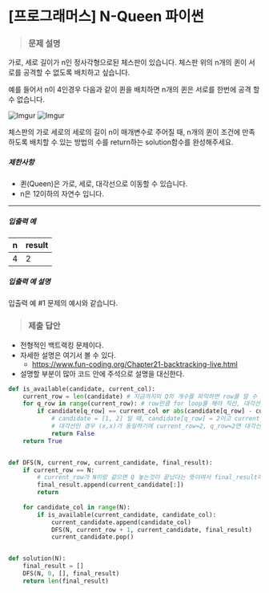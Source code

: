 # [프로그래머스] N-Queen 파이썬

> ### 문제 설명

가로, 세로 길이가 n인 정사각형으로된 체스판이 있습니다. 체스판 위의 n개의 퀸이 서로를 공격할 수 없도록 배치하고 싶습니다.

예를 들어서 n이 4인경우 다음과 같이 퀸을 배치하면 n개의 퀸은 서로를 한번에 공격 할 수 없습니다.

![Imgur](https://i.imgur.com/lt2zdK6.png)
![Imgur](https://i.imgur.com/5c5EUrq.png)

체스판의 가로 세로의 세로의 길이 n이 매개변수로 주어질 때, n개의 퀸이 조건에 만족 하도록 배치할 수 있는 방법의 수를 return하는 solution함수를 완성해주세요.

##### 제한사항

- 퀸(Queen)은 가로, 세로, 대각선으로 이동할 수 있습니다.
- n은 12이하의 자연수 입니다.

------

##### 입출력 예

| n    | result |
| ---- | ------ |
| 4    | 2      |

##### 입출력 예 설명

입출력 예 #1
문제의 예시와 같습니다.

> ### 제출 답안

- 전형적인 백트랙킹 문제이다.
- 자세한 설명은 여기서 볼 수 있다. 
  - https://www.fun-coding.org/Chapter21-backtracking-live.html
- 설명할 부분이 많아 코드 안에 주석으로 설명을 대신한다.

```python
def is_available(candidate, current_col):
    current_row = len(candidate) # 지금까지의 Q의 개수를 파악하면 row를 알 수 있다.
    for q_row in range(current_row): # row만큼 for loop를 해야 직선, 대각선 파악이 가능하다.   
        if candidate[q_row] == current_col or abs(candidate[q_row] - current_col) == current_row - q_row:
            # candidate = [1, 2] 일 때, candidate[q_row] = 2이고 current_col = 2이면 직선이기에 놓을 수 없고
            # 대각선인 경우 (x,x)가 동일하기에 current_row=2, q_row=2면 대각선으로 겹쳐서 Q를 놓을 수 없다.
            return False
    return True


def DFS(N, current_row, current_candidate, final_result):
    if current_row == N:
        # current_row가 N이랑 같으면 Q 놓는것이 끝났다는 뜻이여서 final_result에 담는다.
        final_result.append(current_candidate[:])
        return
    
    for candidate_col in range(N):
        if is_available(current_candidate, candidate_col):
            current_candidate.append(candidate_col)
            DFS(N, current_row + 1, current_candidate, final_result)
            current_candidate.pop()


def solution(N):
    final_result = []
    DFS(N, 0, [], final_result)
    return len(final_result)
```

